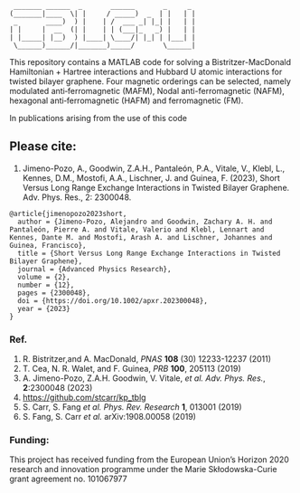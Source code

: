 ```
 _______ ______  _       ______       _     _
(_______|____  \| |     / _____)  _  | |   | |
 _       ____)  ) |    | /  ___ _| |_| |   | |
| |     |  __  (| |    | | (___|_   _) |   | |
| |_____| |__)  ) |____| \____/| |_| | |___| |
 \______)______/|_______)_____/       \______|

```

This repository contains a MATLAB code for solving a Bistritzer-MacDonald Hamiltonian + Hartree interactions and Hubbard U atomic interactions for twisted bilayer graphene.  Four magnetic orderings can be selected, namely modulated anti‐ferromagnetic (MAFM), Nodal anti-ferromagnetic (NAFM), hexagonal anti‐ferromagnetic (HAFM) and ferromagnetic (FM).

In publications arising from the use of this code

## Please cite:
1. Jimeno-Pozo, A., Goodwin, Z.A.H., Pantaleón, P.A., Vitale, V., Klebl, L., Kennes, D.M., Mostofi, A.A., Lischner, J. and Guinea, F. (2023), Short Versus Long Range Exchange Interactions in Twisted Bilayer Graphene. Adv. Phys. Res., 2: 2300048.

```
@article{jimenopozo2023short,
  author = {Jimeno-Pozo, Alejandro and Goodwin, Zachary A. H. and Pantaleón, Pierre A. and Vitale, Valerio and Klebl, Lennart and Kennes, Dante M. and Mostofi, Arash A. and Lischner, Johannes and Guinea, Francisco},
  title = {Short Versus Long Range Exchange Interactions in Twisted Bilayer Graphene},
  journal = {Advanced Physics Research},
  volume = {2},
  number = {12},
  pages = {2300048},
  doi = {https://doi.org/10.1002/apxr.202300048},
  year = {2023}
}
```

### Ref.
1. R. Bistritzer,and A. MacDonald, *PNAS* **108** (30) 12233-12237 (2011)      
2. T. Cea, N. R. Walet, and F. Guinea, *PRB* **100**, 205113 (2019)            
3. A. Jimeno-Pozo, Z.A.H. Goodwin, V. Vitale, *et al.* *Adv. Phys. Res.*, **2**:2300048 (2023)                                                            
4. https://github.com/stcarr/kp_tblg                                     
5. S. Carr, S. Fang *et al.* *Phys. Rev. Research* **1**, 013001 (2019)                      
6. S. Fang, S. Carr *et al.* arXiv:1908.00058 (2019)

### Funding:
This project has received funding from the European Union’s Horizon 2020 research and innovation programme under the Marie Skłodowska-Curie grant agreement no. 101067977
